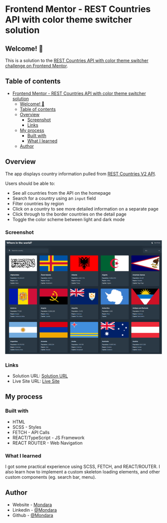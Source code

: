 # Frontend Mentor - REST Countries API with color theme switcher solution

## Welcome! 👋

This is a solution to the [REST Countries API with color theme switcher challenge on Frontend Mentor](https://www.frontendmentor.io/challenges/rest-countries-api-with-color-theme-switcher-5cacc469fec04111f7b848ca). 

## Table of contents

- [Frontend Mentor - REST Countries API with color theme switcher solution](#frontend-mentor---rest-countries-api-with-color-theme-switcher-solution)
  - [Welcome! 👋](#welcome-)
  - [Table of contents](#table-of-contents)
  - [Overview](#overview)
    - [Screenshot](#screenshot)
    - [Links](#links)
  - [My process](#my-process)
    - [Built with](#built-with)
    - [What I learned](#what-i-learned)
  - [Author](#author)

## Overview

The app displays country information pulled from [REST Countries V2 API](https://restcountries.com/#api-endpoints-v2).

Users should be able to:

- See all countries from the API on the homepage
- Search for a country using an `input` field
- Filter countries by region
- Click on a country to see more detailed information on a separate page
- Click through to the border countries on the detail page
- Toggle the color scheme between light and dark mode

### Screenshot

![](./design/live/desktop_homepage_dark.png)

### Links

- Solution URL: [Solution URL](https://www.frontendmentor.io/solutions/rest-countries-FnS9dVJMT)
- Live Site URL: [Live Site](https://rest-contries-mt.netlify.app/)

## My process

### Built with

- HTML
- SCSS - Styles
- FETCH - API Calls
- REACT/TypeScript - JS Framework
- REACT ROUTER - Web Navigation

### What I learned

I got some practical experience using SCSS, FETCH, and REACT/ROUTER.
I also learn how to implement a custom skeleton loading elements, and other custom components (eg. search bar, menu).

## Author

- Website - [Mondara](https://mondarathotage.com/)
- Linkedin - [@Mondara](https://www.linkedin.com/in/mondara-thotage/)
- Github - [@Mondara](https://github.com/Mondara)

